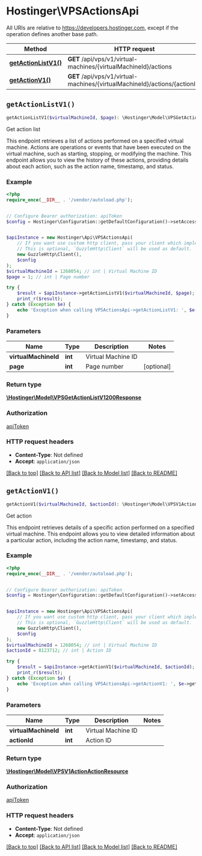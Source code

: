 # Hostinger\VPSActionsApi

All URIs are relative to https://developers.hostinger.com, except if the operation defines another base path.

| Method | HTTP request | Description |
| ------------- | ------------- | ------------- |
| [**getActionListV1()**](VPSActionsApi.md#getActionListV1) | **GET** /api/vps/v1/virtual-machines/{virtualMachineId}/actions | Get action list |
| [**getActionV1()**](VPSActionsApi.md#getActionV1) | **GET** /api/vps/v1/virtual-machines/{virtualMachineId}/actions/{actionId} | Get action |


## `getActionListV1()`

```php
getActionListV1($virtualMachineId, $page): \Hostinger\Model\VPSGetActionListV1200Response
```

Get action list

This endpoint retrieves a list of actions performed on a specified virtual machine.  Actions are operations or events that have been executed on the virtual machine, such as starting, stopping, or modifying  the machine. This endpoint allows you to view the history of these actions, providing details about each action,  such as the action name, timestamp, and status.

### Example

```php
<?php
require_once(__DIR__ . '/vendor/autoload.php');


// Configure Bearer authorization: apiToken
$config = Hostinger\Configuration::getDefaultConfiguration()->setAccessToken('YOUR_ACCESS_TOKEN');


$apiInstance = new Hostinger\Api\VPSActionsApi(
    // If you want use custom http client, pass your client which implements `GuzzleHttp\ClientInterface`.
    // This is optional, `GuzzleHttp\Client` will be used as default.
    new GuzzleHttp\Client(),
    $config
);
$virtualMachineId = 1268054; // int | Virtual Machine ID
$page = 1; // int | Page number

try {
    $result = $apiInstance->getActionListV1($virtualMachineId, $page);
    print_r($result);
} catch (Exception $e) {
    echo 'Exception when calling VPSActionsApi->getActionListV1: ', $e->getMessage(), PHP_EOL;
}
```

### Parameters

| Name | Type | Description  | Notes |
| ------------- | ------------- | ------------- | ------------- |
| **virtualMachineId** | **int**| Virtual Machine ID | |
| **page** | **int**| Page number | [optional] |

### Return type

[**\Hostinger\Model\VPSGetActionListV1200Response**](../Model/VPSGetActionListV1200Response.md)

### Authorization

[apiToken](../../README.md#apiToken)

### HTTP request headers

- **Content-Type**: Not defined
- **Accept**: `application/json`

[[Back to top]](#) [[Back to API list]](../../README.md#endpoints)
[[Back to Model list]](../../README.md#models)
[[Back to README]](../../README.md)

## `getActionV1()`

```php
getActionV1($virtualMachineId, $actionId): \Hostinger\Model\VPSV1ActionActionResource
```

Get action

This endpoint retrieves details of a specific action performed on a specified virtual machine.   This endpoint allows you to view detailed information about a particular action, including the action name, timestamp, and status.

### Example

```php
<?php
require_once(__DIR__ . '/vendor/autoload.php');


// Configure Bearer authorization: apiToken
$config = Hostinger\Configuration::getDefaultConfiguration()->setAccessToken('YOUR_ACCESS_TOKEN');


$apiInstance = new Hostinger\Api\VPSActionsApi(
    // If you want use custom http client, pass your client which implements `GuzzleHttp\ClientInterface`.
    // This is optional, `GuzzleHttp\Client` will be used as default.
    new GuzzleHttp\Client(),
    $config
);
$virtualMachineId = 1268054; // int | Virtual Machine ID
$actionId = 8123712; // int | Action ID

try {
    $result = $apiInstance->getActionV1($virtualMachineId, $actionId);
    print_r($result);
} catch (Exception $e) {
    echo 'Exception when calling VPSActionsApi->getActionV1: ', $e->getMessage(), PHP_EOL;
}
```

### Parameters

| Name | Type | Description  | Notes |
| ------------- | ------------- | ------------- | ------------- |
| **virtualMachineId** | **int**| Virtual Machine ID | |
| **actionId** | **int**| Action ID | |

### Return type

[**\Hostinger\Model\VPSV1ActionActionResource**](../Model/VPSV1ActionActionResource.md)

### Authorization

[apiToken](../../README.md#apiToken)

### HTTP request headers

- **Content-Type**: Not defined
- **Accept**: `application/json`

[[Back to top]](#) [[Back to API list]](../../README.md#endpoints)
[[Back to Model list]](../../README.md#models)
[[Back to README]](../../README.md)
